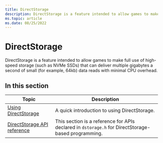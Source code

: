 ```yaml
---
title: DirectStorage
description: DirectStorage is a feature intended to allow games to make full use of high-speed storage (such as NVMe SSDs) that can deliver multiple gigabytes a second of small (for example, 64kb) data reads with minimal CPU overhead.
ms.topic: article
ms.date: 08/25/2022
---
```


# DirectStorage

DirectStorage is a feature intended to allow games to make full use of high-speed storage (such as NVMe SSDs) that can deliver multiple gigabytes a second of small (for example, 64kb) data reads with minimal CPU overhead.

## In this section

| Topic | Description |
|-|-|
| [Using DirectStorage](using-dstorage.md) | A quick introduction to using DirectStorage. |
| [DirectStorage API reference](dstorage-api-reference.md) | This section is a reference for APIs declared in `dstorage.h` for DirectStorage-based programming. |
